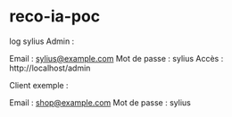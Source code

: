 # reco-ia-poc

log sylius
Admin :

Email : sylius@example.com
Mot de passe : sylius
Accès : http://localhost/admin

Client exemple :

Email : shop@example.com
Mot de passe : sylius